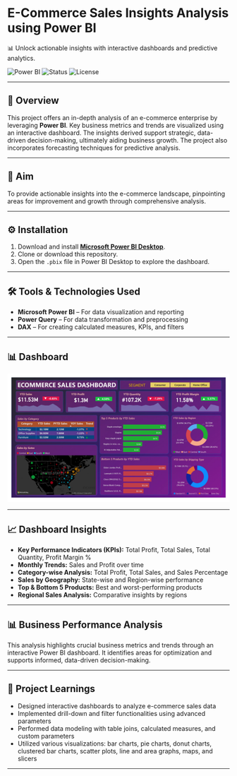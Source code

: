 # E-Commerce Sales Insights Analysis using Power BI  
📊 Unlock actionable insights with interactive dashboards and predictive analytics.

![Power BI](https://img.shields.io/badge/Tool-PowerBI-yellow?logo=powerbi)
![Status](https://img.shields.io/badge/Status-Completed-brightgreen)
![License](https://img.shields.io/badge/License-MIT-blue)

---

## 📌 Overview
This project offers an in-depth analysis of an e-commerce enterprise by leveraging **Power BI**. Key business metrics and trends are visualized using an interactive dashboard. The insights derived support strategic, data-driven decision-making, ultimately aiding business growth. The project also incorporates forecasting techniques for predictive analysis.

---

## 🎯 Aim
To provide actionable insights into the e-commerce landscape, pinpointing areas for improvement and growth through comprehensive analysis.

---

## ⚙️ Installation

1. Download and install **[Microsoft Power BI Desktop](https://powerbi.microsoft.com/desktop/)**.
2. Clone or download this repository.
3. Open the `.pbix` file in Power BI Desktop to explore the dashboard.

---

## 🛠️ Tools & Technologies Used

- **Microsoft Power BI** – For data visualization and reporting  
- **Power Query** – For data transformation and preprocessing  
- **DAX** – For creating calculated measures, KPIs, and filters

---

## 📊 Dashboard  
![Ecommerce Sales Dashboard](https://raw.githubusercontent.com/Prashantpp6/Ecommerce-Sales-Dashboard/master/sale_dashboard.jpg)

---

## 📈 Dashboard Insights

- **Key Performance Indicators (KPIs):** Total Profit, Total Sales, Total Quantity, Profit Margin %
- **Monthly Trends:** Sales and Profit over time
- **Category-wise Analysis:** Total Profit, Total Sales, and Sales Percentage
- **Sales by Geography:** State-wise and Region-wise performance
- **Top & Bottom 5 Products:** Best and worst-performing products
- **Regional Sales Analysis:** Comparative insights by regions

---

## 📊 Business Performance Analysis
This analysis highlights crucial business metrics and trends through an interactive Power BI dashboard. It identifies areas for optimization and supports informed, data-driven decision-making.

---

## 🧠 Project Learnings

- Designed interactive dashboards to analyze e-commerce sales data  
- Implemented drill-down and filter functionalities using advanced parameters  
- Performed data modeling with table joins, calculated measures, and custom parameters  
- Utilized various visualizations: bar charts, pie charts, donut charts, clustered bar charts, scatter plots, line and area graphs, maps, and slicers

---



